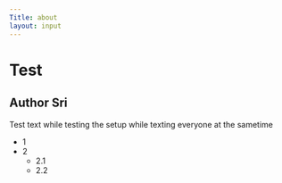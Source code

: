```yaml
---
Title: about 
layout: input
---
```


# Test
## Author Sri

Test text while testing the setup while texting everyone
at the sametime

+ 1
+ 2
  - 2.1
  - 2.2
